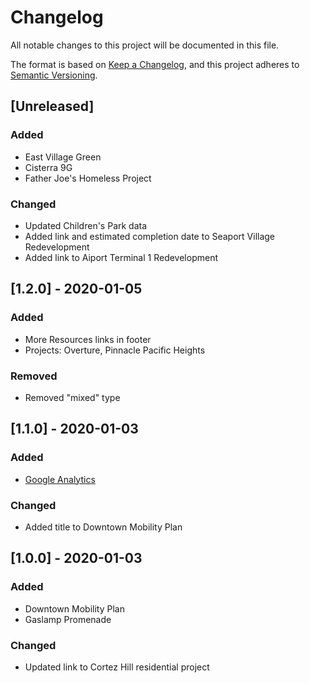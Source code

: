 # Changelog
All notable changes to this project will be documented in this file.

The format is based on [Keep a Changelog](https://keepachangelog.com/en/1.0.0/),
and this project adheres to [Semantic Versioning](https://semver.org/spec/v2.0.0.html).

## [Unreleased]
### Added
- East Village Green
- Cisterra 9G
- Father Joe's Homeless Project

### Changed
- Updated Children's Park data
- Added link and estimated completion date to Seaport Village Redevelopment
- Added link to Aiport Terminal 1 Redevelopment

## [1.2.0] - 2020-01-05
### Added
- More Resources links in footer
- Projects: Overture, Pinnacle Pacific Heights

### Removed
- Removed "mixed" type

## [1.1.0] - 2020-01-03
### Added
- [Google Analytics](https://github.com/simpixelated/sd-dev-list/issues/2)

### Changed
- Added title to Downtown Mobility Plan

## [1.0.0] - 2020-01-03
### Added
- Downtown Mobility Plan
- Gaslamp Promenade

### Changed
- Updated link to Cortez Hill residential project
